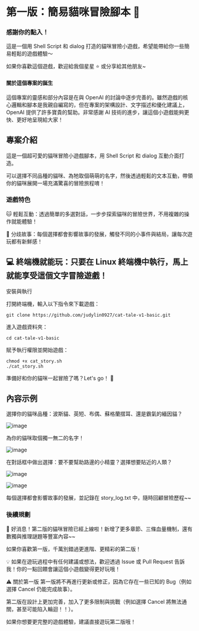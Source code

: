 # 第一版：簡易貓咪冒險腳本 🐾
### 感謝你的點入！
這是一個用 Shell Script 和 dialog 打造的貓咪冒險小遊戲，希望能帶給你一些簡易輕鬆的遊戲體驗～

如果你喜歡這個遊戲，歡迎給我個星星 ⭐️ 或分享給其他朋友~
#### 關於這個專案的誕生
這個專案的靈感和部分內容是在與 OpenAI 的討論中逐步完善的。雖然遊戲的核心邏輯和腳本是我親自編寫的，但在專案的架構設計、文字描述和優化建議上，OpenAI 提供了許多寶貴的幫助。非常感謝 AI 技術的進步，讓這個小遊戲能夠更快、更好地呈現給大家！
## 專案介紹
這是一個超可愛的貓咪冒險小遊戲腳本，用 Shell Script 和 dialog 互動介面打造。

可以選擇不同品種的貓咪、為牠取個萌萌的名字，然後透過輕鬆的文本互動，帶領你的貓咪展開一場充滿驚喜的冒險旅程唷！

### 遊戲特色
🐱 輕鬆互動：透過簡單的多選對話，一步步探索貓咪的冒險世界，不用複雜的操作就能體驗！

🐾 分歧故事：每個選擇都會影響故事的發展，觸發不同的小事件與結局，讓每次遊玩都有新鮮感！
## 💻 終端機就能玩：只要在 Linux 終端機中執行，馬上就能享受這個文字冒險遊戲！
安裝與執行

打開終端機，輸入以下指令來下載遊戲：

```
git clone https://github.com/judylin0927/cat-tale-v1-basic.git
```

進入遊戲資料夾：

```
cd cat-tale-v1-basic
```

賦予執行權限並開始遊戲：

```
chmod +x cat_story.sh
./cat_story.sh
```

準備好和你的貓咪一起冒險了嗎？Let's go！ 🚀
## 內容示例
選擇你的貓咪品種：波斯貓、英短、布偶、蘇格蘭摺耳、還是霸氣的緬因貓？

![image](https://github.com/user-attachments/assets/f517890c-4f64-410e-9393-93054112a6f9)

為你的貓咪取個獨一無二的名字！

![image](https://github.com/user-attachments/assets/d3117792-3722-4636-b889-4feeeb5d4a41)

在對話框中做出選擇：要不要幫助路邊的小精靈？選擇想要貼近的人類？

![image](https://github.com/user-attachments/assets/a7dfe331-c146-4caa-9379-8cdf623cdee8)

![image](https://github.com/user-attachments/assets/e2a98c8e-475b-4961-b0ec-142ed584fae4)

每個選擇都會影響故事的發展，並記錄在 story_log.txt 中，隨時回顧冒險歷程~~
### 後續規劃
🎉 好消息！第二版的貓咪冒險已經上線啦！新增了更多章節、三條血量機制，還有數獨與推理謎題等豐富內容~~

如果你喜歡第一版，千萬別錯過更進階、更精彩的第二版！

💡 如果在遊玩過程中有任何建議或想法，歡迎透過 Issue 或 Pull Request 告訴我！你的一點回饋會讓這個小遊戲變得更好玩哦！

⚠️ 關於第一版
第一版將不再進行更新或修正，因為它存在一些已知的 Bug（例如選擇 Cancel 仍能完成故事）。

第二版在設計上更加完善，加入了更多限制與挑戰（例如選擇 Cancel 將無法通關，甚至可能陷入輪迴！！）。

如果你想要更完整的遊戲體驗，建議直接遊玩第二版哦！

